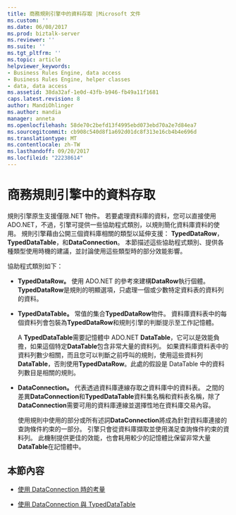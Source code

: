 ```yaml
---
title: 商務規則引擎中的資料存取 |Microsoft 文件
ms.custom: ''
ms.date: 06/08/2017
ms.prod: biztalk-server
ms.reviewer: ''
ms.suite: ''
ms.tgt_pltfrm: ''
ms.topic: article
helpviewer_keywords:
- Business Rules Engine, data access
- Business Rules Engine, helper classes
- data, data access
ms.assetid: 38da32af-1e0d-43fb-b946-fb49a11f1681
caps.latest.revision: 8
author: MandiOhlinger
ms.author: mandia
manager: anneta
ms.openlocfilehash: 58de70c2befd13f4995ebd073ebd70a2e7d84ea7
ms.sourcegitcommit: cb908c540d8f1a692d01dc8f313e16cb4b4e696d
ms.translationtype: MT
ms.contentlocale: zh-TW
ms.lasthandoff: 09/20/2017
ms.locfileid: "22238614"
---
```

# <a name="data-access-in-the-business-rule-engine"></a>商務規則引擎中的資料存取
規則引擎原生支援僅限.NET 物件。 若要處理資料庫的資料，您可以直接使用 ADO.NET，不過，引擎可提供一些協助程式類別，以規則簡化資料庫資料的使用。 規則引擎藉由公開三個資料庫相關的類型以延伸支援： **TypedDataRow**， **TypedDataTable**，和**DataConnection**。 本節描述這些協助程式類別、提供各種類型使用時機的建議，並討論使用這些類型時的部分效能影響。  
  
 協助程式類別如下：  
  
-   **TypedDataRow。** 使用 ADO.NET 的參考來建構**DataRow**執行個體。 **TypedDataRow**是規則的明顯選項，只處理一個或少數特定資料表的資料列的資料。  
  
-   **TypedDataTable。** 常值的集合**TypedDataRow**物件。 資料庫資料表中的每個資料列會包裝為**TypedDataRow**和規則引擎的判斷提示至工作記憶體。  
  
     A **TypedDataTable**需要記憶體中 ADO.NET **DataTable**，它可以是效能負擔，如果這個特定**DataTable**包含非常大量的資料列。 如果資料庫資料表中的資料列數少相關，而且您可以判斷之前呼叫的規則，使用這些資料列**DataTable**，否則使用**TypedDataRow**。此處的假設是 DataTable 中的資料列數目是相關的規則。  
  
-   **DataConnection。** 代表透過資料庫連線存取之資料庫中的資料表。 之間的差異**DataConnection**和**TypedDataTable**資料集名稱和資料表名稱，除了**DataConnection**需要可用的資料庫連線並選擇性地在資料庫交易內容。  
  
     使用規則中使用的部分或所有述詞**DataConnection**將成為針對資料庫連接的查詢條件約束的一部分。 引擎只會從資料庫擷取並使用滿足查詢條件約束的資料列。 此機制提供更佳的效能，也會耗用較少的記憶體比保留非常大量**DataTable**在記憶體中。  
  
## <a name="in-this-section"></a>本節內容  
  
-   [使用 DataConnection 時的考量](../core/considerations-when-using-dataconnection.md)  
  
-   [使用 DataConnection 與 TypedDataTable](../core/using-dataconnection-and-typeddatatable.md)